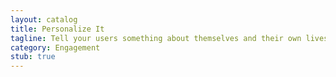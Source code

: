 ```yaml
---
layout: catalog
title: Personalize It
tagline: Tell your users something about themselves and their own lives, instead presenting abstract, generic facts.
category: Engagement
stub: true
---
```

